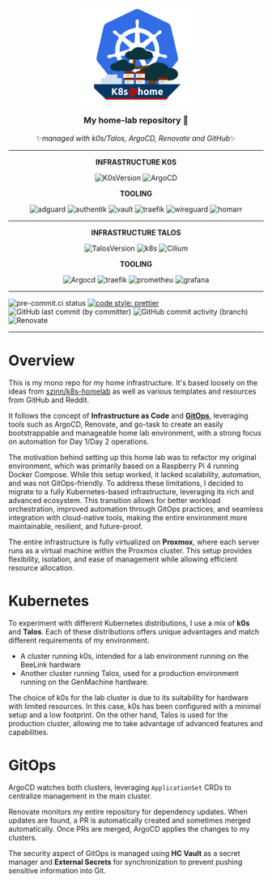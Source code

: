 <div align="center">
<p align="center"><img style="display: block; margin: auto; width: 220px;"  src="docs/assets/k8s-home2.png"></p>

<!-- markdownlint-disable no-trailing-punctuation -->

### My home-lab repository :rocket:

✨*managed with k0s/Talos, ArgoCD, Renovate and GitHub*✨

</div>

<div align="center">

---

**INFRASTRUCTURE K0S**

![K0sVersion](https://img.shields.io/badge/dynamic/yaml?url=https%3A%2F%2Fraw.githubusercontent.com%2FixxeL-DevOps%2Ffullstack%2Frefs%2Fheads%2Fmain%2Finfra%2Fk0s%2Ffullstack.yaml&query=%24.spec.k0s.version&style=for-the-badge&logo=kubernetes&logoColor=%23326CE5&label=k0s&color=%23326CE5)
![ArgoCD](https://img.shields.io/badge/argocd-v2.14.2-version?style=for-the-badge&logo=argo&logoColor=%23F76B39&color=%23F76B39)

**TOOLING**

![adguard](https://img.shields.io/badge/dynamic/yaml?url=https%3A%2F%2Fraw.githubusercontent.com%2FixxeL-DevOps%2Ffullstack%2Frefs%2Fheads%2Fmain%2Fgitops%2Fmanifests%2Fadguard%2FChart.yaml&query=%24.dependencies%5B0%5D.version&style=for-the-badge&logo=adguard&label=AdGuard&color=%2366B574)
![authentik](https://img.shields.io/badge/dynamic/yaml?url=https%3A%2F%2Fraw.githubusercontent.com%2FixxeL-DevOps%2Ffullstack%2Frefs%2Fheads%2Fmain%2Fgitops%2Fmanifests%2Fauthentik%2Fapp%2FChart.yaml&query=%24.dependencies%5B0%5D.version&style=for-the-badge&logo=authentik&label=Authentik&color=%23FD4B2D)
![vault](https://img.shields.io/badge/dynamic/yaml?url=https%3A%2F%2Fraw.githubusercontent.com%2FixxeL-DevOps%2Ffullstack%2Frefs%2Fheads%2Fmain%2Fgitops%2Fmanifests%2Fvault%2FChart.yaml&query=%24.dependencies%5B0%5D.version&style=for-the-badge&logo=vault&label=Vault&color=%23FFB81C)
![traefik](https://img.shields.io/badge/dynamic/yaml?url=https%3A%2F%2Fraw.githubusercontent.com%2FixxeL-DevOps%2Ffullstack%2Frefs%2Fheads%2Fmain%2Fgitops%2Fmanifests%2Ftraefik%2FChart.yaml&query=%24.dependencies%5B0%5D.version&style=for-the-badge&logo=traefikproxy&logoColor=%239D0FB0&label=traefik&color=%239D0FB0)
![wireguard](https://img.shields.io/badge/dynamic/yaml?url=https%3A%2F%2Fraw.githubusercontent.com%2FixxeL-DevOps%2Ffullstack%2Frefs%2Fheads%2Fmain%2Fgitops%2Fmanifests%2Fwireguard%2FChart.yaml&query=%24.dependencies%5B0%5D.version&style=for-the-badge&logo=wireguard&logoColor=%23841618&label=wireguard&color=%23841618)
![homarr](https://img.shields.io/badge/dynamic/yaml?url=https%3A%2F%2Fraw.githubusercontent.com%2FixxeL-DevOps%2Ffullstack%2Frefs%2Fheads%2Fmain%2Fgitops%2Fmanifests%2Fhomarr%2FChart.yaml&query=%24.dependencies%5B0%5D.version&style=for-the-badge&logo=homarr&label=homarr&color=%23F44336)

</div>

<div align="center">

---

**INFRASTRUCTURE TALOS**

![TalosVersion](https://img.shields.io/badge/dynamic/yaml?url=https%3A%2F%2Fraw.githubusercontent.com%2FixxeL-DevOps%2Ffullstack%2Frefs%2Fheads%2Fmain%2Finfra%2Ftalos%2Fgenmachine%2Fbootstrap%2Ftalconfig.yaml&query=%24.talosVersion&style=for-the-badge&logo=talos&label=Talos&color=%23FF4400)
![k8s](https://img.shields.io/badge/dynamic/yaml?url=https%3A%2F%2Fraw.githubusercontent.com%2FixxeL-DevOps%2Ffullstack%2Frefs%2Fheads%2Fmain%2Finfra%2Ftalos%2Fgenmachine%2Fbootstrap%2Ftalconfig.yaml&query=%24.kubernetesVersion&style=for-the-badge&logo=kubernetes&label=K8s&color=%23326CE5)
![Cilium](https://img.shields.io/badge/dynamic/yaml?url=https%3A%2F%2Fraw.githubusercontent.com%2FixxeL-DevOps%2Ffullstack%2Frefs%2Fheads%2Fmain%2Fgitops%2Fmanifests%2Fcilium%2Fgenmachine%2Fgenmachine-values.yaml&query=%24.cilium.image.tag&style=for-the-badge&logo=cilium&label=Cilium&color=%23E9B824)

**TOOLING**

![Argocd](https://img.shields.io/badge/dynamic/yaml?url=https%3A%2F%2Fraw.githubusercontent.com%2FixxeL-DevOps%2Ffullstack%2Frefs%2Fheads%2Fmain%2Fgitops%2Fbootstrap%2Fgenmachine%2Fgenmachine-values.yaml&query=%24.argo-cd.global.image.tag&style=for-the-badge&logo=argo&label=Argocd&color=%23EF5A29)
![traefik](https://img.shields.io/badge/dynamic/yaml?url=https%3A%2F%2Fraw.githubusercontent.com%2FixxeL-DevOps%2Ffullstack%2Frefs%2Fheads%2Fmain%2Fgitops%2Fmanifests%2Ftraefik%2Fgenmachine%2Fgenmachine-values.yaml&query=%24.traefik.image.tag&style=for-the-badge&logo=traefikproxy&logoColor=%239D0FB0&label=traefik&color=%239D0FB0)
![prometheu](https://img.shields.io/badge/dynamic/yaml?url=https%3A%2F%2Fraw.githubusercontent.com%2FixxeL-DevOps%2Ffullstack%2Frefs%2Fheads%2Fmain%2Fgitops%2Fmanifests%2Fprometheus%2Fgenmachine%2Fgenmachine-values.yaml&query=%24.kube-prometheus-stack.prometheus.prometheuspec.image.tag&style=for-the-badge&logo=prometheus&label=prometheus&color=%23E6522C)
![grafana](https://img.shields.io/badge/dynamic/yaml?url=https%3A%2F%2Fraw.githubusercontent.com%2FixxeL-DevOps%2Ffullstack%2Frefs%2Fheads%2Fmain%2Fgitops%2Fmanifests%2Fprometheus%2Fgenmachine%2Fgenmachine-values.yaml&query=%24.kube-prometheus-stack.grafana.image.tag&style=for-the-badge&logo=grafana&label=grafana&color=%23F46800)

</div>

---

![pre-commit.ci status](https://github.com/ixxeL-DevOps/fullstack/actions/workflows/pre-commit.yaml/badge.svg)
[![code style: prettier](https://img.shields.io/badge/code_style-prettier-ff69b4.svg?style=flat-square)](https://github.com/prettier/prettier)
![GitHub last commit (by committer)](https://img.shields.io/github/last-commit/ixxeL-DevOps/fullstack?style=flat-square)
![GitHub commit activity (branch)](https://img.shields.io/github/commit-activity/m/ixxeL-DevOps/fullstack?style=flat-square)
![Renovate](https://img.shields.io/badge/deps-renovate-ok?style=flat-square&logo=renovate&logoColor=%230099FF&logoSize=auto&color=%230099FF)

---

# Overview

This is my mono repo for my home infrastructure. It's based loosely on the ideas from [szinn/k8s-homelab](https://github.com/szinn/k8s-homelab) as well as various templates and resources from GitHub and Reddit.

It follows the concept of **Infrastructure as Code** and [**GitOps**](https://opengitops.dev/), leveraging tools such as ArgoCD, Renovate, and go-task to create an easily bootstrappable and manageable home lab environment, with a strong focus on automation for Day 1/Day 2 operations.

The motivation behind setting up this home lab was to refactor my original environment, which was primarily based on a Raspberry Pi 4 running Docker Compose. While this setup worked, it lacked scalability, automation, and was not GitOps-friendly. To address these limitations, I decided to migrate to a fully Kubernetes-based infrastructure, leveraging its rich and advanced ecosystem. This transition allows for better workload orchestration, improved automation through GitOps practices, and seamless integration with cloud-native tools, making the entire environment more maintainable, resilient, and future-proof.

The entire infrastructure is fully virtualized on **Proxmox**, where each server runs as a virtual machine within the Proxmox cluster. This setup provides flexibility, isolation, and ease of management while allowing efficient resource allocation.

# Kubernetes

To experiment with different Kubernetes distributions, I use a mix of **k0s** and **Talos**. Each of these distributions offers unique advantages and match different requirements of my environment.

- A cluster running k0s, intended for a lab environment running on the BeeLink hardware
- Another cluster running Talos, used for a production environment running on the GenMachine hardware.

The choice of k0s for the lab cluster is due to its suitability for hardware with limited resources. In this case, k0s has been configured with a minimal setup and a low footprint.
On the other hand, Talos is used for the production cluster, allowing me to take advantage of advanced features and capabilities.

# GitOps

ArgoCD watches both clusters, leveraging `ApplicationSet` CRDs to centralize management in the main cluster.

Renovate monitors my entire repository for dependency updates. When updates are found, a PR is automatically created and sometimes merged automatically. Once PRs are merged, ArgoCD applies the changes to my clusters.

The security aspect of GitOps is managed using **HC Vault** as a secret manager and **External Secrets** for synchronization to prevent pushing sensitive information into Git.
